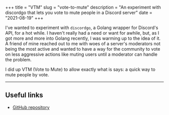 +++
title = "VTM"
slug = "vote-to-mute"
description = "An experiment with discordgo that lets you vote to mute people in a Discord server"
date = "2021-08-19"
+++

I've wanted to experiment with `discordgo`, a Golang wrapper for Discord's API, for a hot while. I haven't really had a need or want for awhile, but, as I got more and more into Golang recently, I was warming up to the idea of it. A friend of mine reached out to me with woes of a server's moderators not being the most active and wanted to have a way for the community to vote on less aggressive actions like muting users until a moderator can handle the problem.

I did up VTM (Vote to Mute) to allow exactly what is says: a quick way to mute people by vote.

---

## Useful links
- [GitHub repository](https://github.com/doamatto/vote-to-mute)

